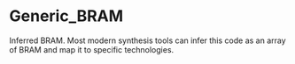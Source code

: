 # Generic_BRAM
Inferred BRAM. Most modern synthesis tools can infer this code as an array of BRAM and map it to specific technologies.
